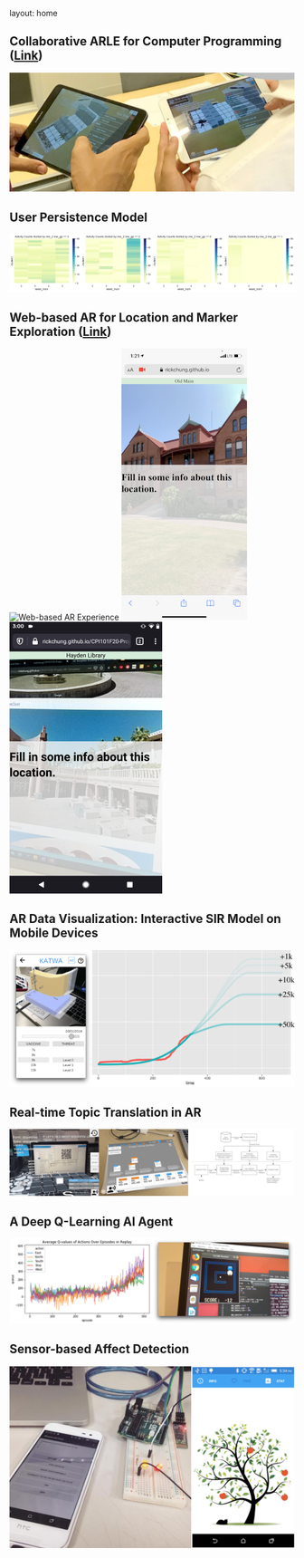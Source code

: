 
layout: home

<!-- [>> Click here to view my CV online <<](/about/) -->

## Collaborative ARLE for Computer Programming ([Link](https://sites.google.com/asu.edu/ogmented/home))

![AR Learning Experience](/assets/img/a1.jpg)

## User Persistence Model

![User Persistence Model](/assets/img/a2.png)

## Web-based AR for Location and Marker Exploration ([Link](https://rickchung.github.io/CPI101F20-Project-AR-Template/))

![Web-based AR Experience](https://media.giphy.com/media/mK4R969pndOCnqUUSH/giphy.gif)
![Web-based AR Experience](/assets/img/war1s.png)
![Web-based AR Experience](/assets/img/war2s.png)

## AR Data Visualization: Interactive SIR Model on Mobile Devices

![AR Data Visualization](/assets/img/dv1.png)


## Real-time Topic Translation in AR

![AR Data Visualization](/assets/img/dv2.png)


## A Deep Q-Learning AI Agent

![Deep Q-Learning](/assets/img/ai1.png)


## Sensor-based Affect Detection

![Data Visualization](/assets/img/dv3.png)

